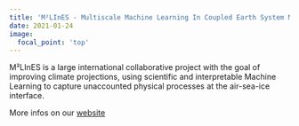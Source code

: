 ```yaml
---
title: 'M²LInES - Multiscale Machine Learning In Coupled Earth System Modeling'
date: 2021-01-24
image:
  focal_point: 'top'
---
```


M²LInES is a large international collaborative project with the goal of improving climate projections, using scientific and interpretable Machine Learning to capture unaccounted physical processes at the air-sea-ice interface.
<!--more-->

More infos on our [website](https://m2lines.github.io/) 
